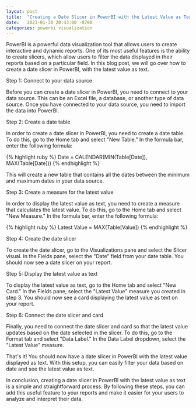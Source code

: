```yaml
---
layout: post
title:  "Creating a Date Slicer in PowerBI with the Latest Value as Text"
date:   2023-01-30 20:43:00 -0700
categories: powerbi visualization
---
```


PowerBI is a powerful data visualization tool that allows users to create interactive and dynamic reports. One of its most useful features is the ability to create slicers, which allow users to filter the data displayed in their reports based on a particular field. In this blog post, we will go over how to create a date slicer in PowerBI, with the latest value as text.

Step 1: Connect to your data source

Before you can create a date slicer in PowerBI, you need to connect to your data source. This can be an Excel file, a database, or another type of data source. Once you have connected to your data source, you need to import the data into PowerBI.

Step 2: Create a date table

In order to create a date slicer in PowerBI, you need to create a date table. To do this, go to the Home tab and select "New Table." In the formula bar, enter the following formula:

{% highlight ruby %}
Date = CALENDAR(MIN(Table[Date]), MAX(Table[Date]))
{% endhighlight %}

This will create a new table that contains all the dates between the minimum and maximum dates in your data source.

Step 3: Create a measure for the latest value

In order to display the latest value as text, you need to create a measure that calculates the latest value. To do this, go to the Home tab and select "New Measure." In the formula bar, enter the following formula:

{% highlight ruby %}
Latest Value = MAX(Table[Value])
{% endhighlight %}

Step 4: Create the date slicer

To create the date slicer, go to the Visualizations pane and select the Slicer visual. In the Fields pane, select the "Date" field from your date table. You should now see a date slicer on your report.

Step 5: Display the latest value as text

To display the latest value as text, go to the Home tab and select "New Card." In the Fields pane, select the "Latest Value" measure you created in step 3. You should now see a card displaying the latest value as text on your report.

Step 6: Connect the date slicer and card

Finally, you need to connect the date slicer and card so that the latest value updates based on the date selected in the slicer. To do this, go to the Format tab and select "Data Label." In the Data Label dropdown, select the "Latest Value" measure.

That's it! You should now have a date slicer in PowerBI with the latest value displayed as text. With this setup, you can easily filter your data based on date and see the latest value as text.

In conclusion, creating a date slicer in PowerBI with the latest value as text is a simple and straightforward process. By following these steps, you can add this useful feature to your reports and make it easier for your users to analyze and interpret their data.

<!---
You’ll find this post in your `_posts` directory. Go ahead and edit it and re-build the site to see your changes. You can rebuild the site in many different ways, but the most common way is to run `jekyll serve`, which launches a web server and auto-regenerates your site when a file is updated.

Jekyll requires blog post files to be named according to the following format:

`YEAR-MONTH-DAY-title.MARKUP`

Where `YEAR` is a four-digit number, `MONTH` and `DAY` are both two-digit numbers, and `MARKUP` is the file extension representing the format used in the file. After that, include the necessary front matter. Take a look at the source for this post to get an idea about how it works.

Jekyll also offers powerful support for code snippets:

{% highlight ruby %}
def print_hi(name)
  puts "Hi, #{name}"
end
print_hi('Tom')
#=> prints 'Hi, Tom' to STDOUT.
{% endhighlight %}

Check out the [Jekyll docs][jekyll-docs] for more info on how to get the most out of Jekyll. File all bugs/feature requests at [Jekyll’s GitHub repo][jekyll-gh]. If you have questions, you can ask them on [Jekyll Talk][jekyll-talk].

[jekyll-docs]: https://jekyllrb.com/docs/home
[jekyll-gh]:   https://github.com/jekyll/jekyll
[jekyll-talk]: https://talk.jekyllrb.com/
-->